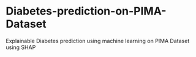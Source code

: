 # Diabetes-prediction-on-PIMA-Dataset
Explainable Diabetes prediction using machine learning on PIMA Dataset using SHAP
